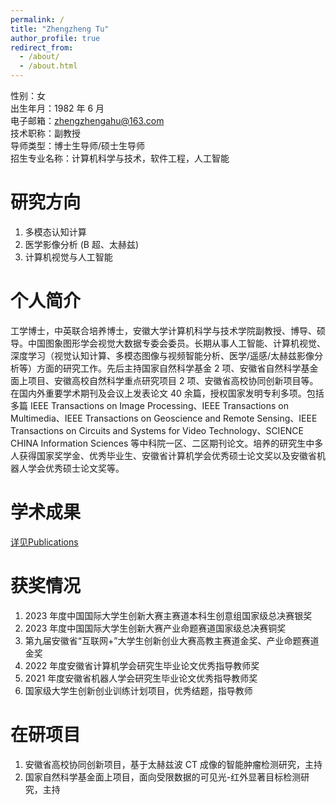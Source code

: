 ```yaml
---
permalink: /
title: "Zhengzheng Tu"
author_profile: true
redirect_from:
  - /about/
  - /about.html
---
```


性别：女<br>
出生年月：1982 年 6 月<br>
电子邮箱：zhengzhengahu@163.com<br>
技术职称：副教授<br>
导师类型：博士生导师/硕士生导师<br>
招生专业名称：计算机科学与技术，软件工程，人工智能<br>

# 研究方向

1. 多模态认知计算<br>
2. 医学影像分析 (B 超、太赫兹)<br>
3. 计算机视觉与人工智能

# 个人简介

<p>工学博士，中英联合培养博士，安徽大学计算机科学与技术学院副教授、博导、硕导。中国图象图形学会视觉大数据专委会委员。长期从事人工智能、计算机视觉、深度学习（视觉认知计算、多模态图像与视频智能分析、医学/遥感/太赫兹影像分析等）方面的研究工作。先后主持国家自然科学基金 2 项、安徽省自然科学基金面上项目、安徽高校自然科学重点研究项目 2 项、安徽省高校协同创新项目等。在国内外重要学术期刊及会议上发表论文 40 余篇，授权国家发明专利多项。包括多篇 IEEE Transactions on Image Processing、IEEE Transactions on Multimedia、IEEE Transactions on Geoscience and Remote Sensing、IEEE Transactions on Circuits and Systems for Video Technology、SCIENCE CHINA Information Sciences 等中科院一区、二区期刊论文。培养的研究生中多人获得国家奖学金、优秀毕业生、安徽省计算机学会优秀硕士论文奖以及安徽省机器人学会优秀硕士论文奖等。</p>

# 学术成果

[详见Publications](https://tzz-ahu.github.io/publications/)

# 获奖情况

1. 2023 年度中国国际大学生创新大赛主赛道本科生创意组国家级总决赛银奖<br>
2. 2023 年度中国国际大学生创新大赛产业命题赛道国家级总决赛铜奖<br>
3. 第九届安徽省“互联网+”大学生创新创业大赛高教主赛道金奖、产业命题赛道金奖<br>
4. 2022 年度安徽省计算机学会研究生毕业论文优秀指导教师奖<br>
5. 2021 年度安徽省机器人学会研究生毕业论文优秀指导教师奖<br>
6. 国家级大学生创新创业训练计划项目，优秀结题，指导教师<br>

# 在研项目

1. 安徽省高校协同创新项目，基于太赫兹波 CT 成像的智能肿瘤检测研究，主持<br>
2. 国家自然科学基金面上项目，面向受限数据的可见光-红外显著目标检测研究，主持<br>
